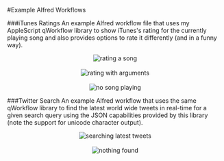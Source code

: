 #Example Alfred Workflows
 
###iTunes Ratings
An example Alfred workflow file that uses my AppleScript qWorkflow library to show iTunes's rating for the currently playing song and also provides options to rate it differently (and in a funny way).

<p align="center">

<img src="https://raw.github.com/qlassiqa/qWorkflow/master/example%20workflows/screenshot.jpg" alt="rating a song"/>
<br/><br/>
<img src="https://raw.github.com/qlassiqa/qWorkflow/master/example%20workflows/screenshot2.jpg" alt="rating with arguments"/>
<br/><br/>
<img src="https://raw.github.com/qlassiqa/qWorkflow/master/example%20workflows/screenshot3.jpg" alt="no song playing"/>

</p>


###Twitter Search
An example Alfred workflow that uses the same qWorkflow library to find the latest world wide tweets in real-time for a given search query using the JSON capabilities provided by this library (note the support for unicode character output).

<p align="center">
	
<img src="https://raw.github.com/qlassiqa/qWorkflow/master/example%20workflows/screenshot4.jpg" alt="searching latest tweets"/>
	<br/><br/>
<img src="https://raw.github.com/qlassiqa/qWorkflow/master/example%20workflows/screenshot5.jpg" alt="nothing found"/>
	
</p>